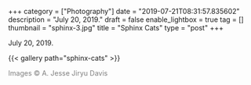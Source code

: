 +++
category = ["Photography"]
date = "2019-07-21T08:31:57.835602"
description = "July 20, 2019."
draft = false
enable_lightbox = true
tag = []
thumbnail = "sphinx-3.jpg"
title = "Sphinx Cats"
type = "post"
+++

July 20, 2019.

{{< gallery path="sphinx-cats" >}}

<span style="color: gray">Images &copy; A. Jesse Jiryu Davis</span>

